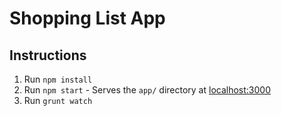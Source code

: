 # Shopping List App

## Instructions

1. Run `npm install`
2. Run `npm start` - Serves the `app/` directory at [localhost:3000](http://localhost:3000)
3. Run `grunt watch` 